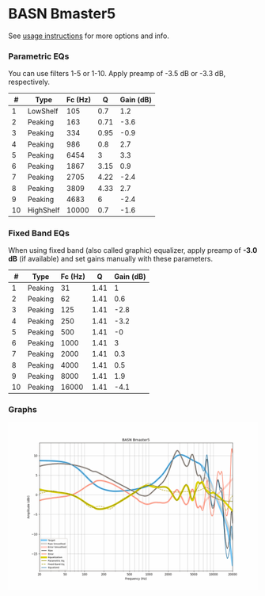 # BASN Bmaster5
See [usage instructions](https://github.com/jaakkopasanen/AutoEq#usage) for more options and info.

### Parametric EQs
You can use filters 1-5 or 1-10. Apply preamp of -3.5 dB or -3.3 dB, respectively.

|   # | Type      |   Fc (Hz) |    Q |   Gain (dB) |
|-----|-----------|-----------|------|-------------|
|   1 | LowShelf  |       105 | 0.7  |         1.2 |
|   2 | Peaking   |       163 | 0.71 |        -3.6 |
|   3 | Peaking   |       334 | 0.95 |        -0.9 |
|   4 | Peaking   |       986 | 0.8  |         2.7 |
|   5 | Peaking   |      6454 | 3    |         3.3 |
|   6 | Peaking   |      1867 | 3.15 |         0.9 |
|   7 | Peaking   |      2705 | 4.22 |        -2.4 |
|   8 | Peaking   |      3809 | 4.33 |         2.7 |
|   9 | Peaking   |      4683 | 6    |        -2.4 |
|  10 | HighShelf |     10000 | 0.7  |        -1.6 |

### Fixed Band EQs
When using fixed band (also called graphic) equalizer, apply preamp of **-3.0 dB** (if available) and set gains manually with these parameters.

|   # | Type    |   Fc (Hz) |    Q |   Gain (dB) |
|-----|---------|-----------|------|-------------|
|   1 | Peaking |        31 | 1.41 |         1   |
|   2 | Peaking |        62 | 1.41 |         0.6 |
|   3 | Peaking |       125 | 1.41 |        -2.8 |
|   4 | Peaking |       250 | 1.41 |        -3.2 |
|   5 | Peaking |       500 | 1.41 |        -0   |
|   6 | Peaking |      1000 | 1.41 |         3   |
|   7 | Peaking |      2000 | 1.41 |         0.3 |
|   8 | Peaking |      4000 | 1.41 |         0.5 |
|   9 | Peaking |      8000 | 1.41 |         1.9 |
|  10 | Peaking |     16000 | 1.41 |        -4.1 |

### Graphs
![](./BASN%20Bmaster5.png)
